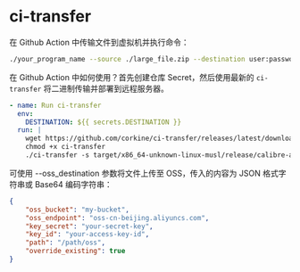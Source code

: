 # ci-transfer

在 Github Action 中传输文件到虚拟机并执行命令：

```bash
./your_program_name --source ./large_file.zip --destination user:password@192.168.1.100:/remote/path/ --port 2222 --precommands "df -h" --commands "echo 'Transfer complete!'"
```

在 Github Action 中如何使用？首先创建仓库 Secret，然后使用最新的 `ci-transfer` 将二进制传输并部署到远程服务器。

```yaml
- name: Run ci-transfer
  env:
    DESTINATION: ${{ secrets.DESTINATION }}
  run: |
    wget https://github.com/corkine/ci-transfer/releases/latest/download/ci-transfer
    chmod +x ci-transfer
    ./ci-transfer -s target/x86_64-unknown-linux-musl/release/calibre-api -d "$DESTINATION" --precommands "rm -f /root/calibre-web/calibre-api" -c "/root/calibre-web/deploy.sh"
```

可使用 --oss_destination 参数将文件上传至 OSS，传入的内容为 JSON 格式字符串或 Base64 编码字符串：

```json
{
    "oss_bucket": "my-bucket",
    "oss_endpoint": "oss-cn-beijing.aliyuncs.com",
    "key_secret": "your-secret-key",
    "key_id": "your-access-key-id",
    "path": "/path/oss",
    "override_existing": true
}
```